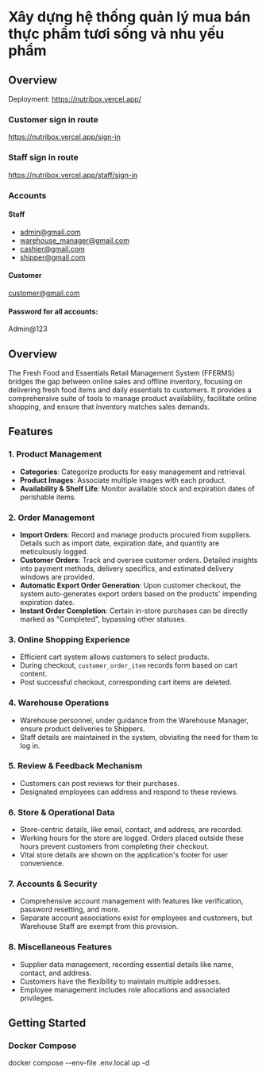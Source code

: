 # Xây dựng hệ thống quản lý mua bán thực phẩm tươi sống và nhu yếu phẩm

## Overview
Deployment:
https://nutribox.vercel.app/

### Customer sign in route
https://nutribox.vercel.app/sign-in

### Staff sign in route
https://nutribox.vercel.app/staff/sign-in

### Accounts
#### Staff
- admin@gmail.com
- warehouse_manager@gmail.com
- cashier@gmail.com
- shipper@gmail.com

#### Customer
customer@gmail.com

#### Password for all accounts: 
Admin@123


## Overview

The Fresh Food and Essentials Retail Management System (FFERMS) bridges the gap between online sales and offline inventory, focusing on delivering fresh food items and daily essentials to customers. It provides a comprehensive suite of tools to manage product availability, facilitate online shopping, and ensure that inventory matches sales demands.

## Features

### 1. **Product Management**
- **Categories**: Categorize products for easy management and retrieval.
- **Product Images**: Associate multiple images with each product.
- **Availability & Shelf Life**: Monitor available stock and expiration dates of perishable items.

### 2. **Order Management**
- **Import Orders**: Record and manage products procured from suppliers. Details such as import date, expiration date, and quantity are meticulously logged.
- **Customer Orders**: Track and oversee customer orders. Detailed insights into payment methods, delivery specifics, and estimated delivery windows are provided.
- **Automatic Export Order Generation**: Upon customer checkout, the system auto-generates export orders based on the products' impending expiration dates.
- **Instant Order Completion**: Certain in-store purchases can be directly marked as "Completed", bypassing other statuses.

### 3. **Online Shopping Experience**
- Efficient cart system allows customers to select products.
- During checkout, `customer_order_item` records form based on cart content.
- Post successful checkout, corresponding cart items are deleted.

### 4. **Warehouse Operations**
- Warehouse personnel, under guidance from the Warehouse Manager, ensure product deliveries to Shippers.
- Staff details are maintained in the system, obviating the need for them to log in.

### 5. **Review & Feedback Mechanism**
- Customers can post reviews for their purchases.
- Designated employees can address and respond to these reviews.

### 6. **Store & Operational Data**
- Store-centric details, like email, contact, and address, are recorded.
- Working hours for the store are logged. Orders placed outside these hours prevent customers from completing their checkout.
- Vital store details are shown on the application's footer for user convenience.

### 7. **Accounts & Security**
- Comprehensive account management with features like verification, password resetting, and more.
- Separate account associations exist for employees and customers, but Warehouse Staff are exempt from this provision.

### 8. **Miscellaneous Features**
- Supplier data management, recording essential details like name, contact, and address.
- Customers have the flexibility to maintain multiple addresses.
- Employee management includes role allocations and associated privileges.

## Getting Started

### Docker Compose

docker compose --env-file .env.local up -d
